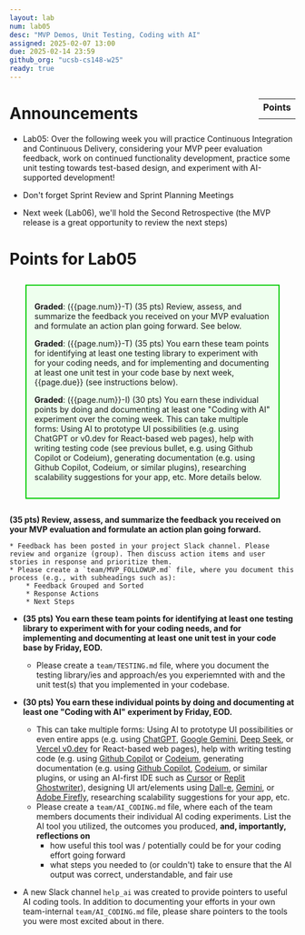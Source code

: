 ```yaml
---
layout: lab
num: lab05
desc: "MVP Demos, Unit Testing, Coding with AI"
assigned: 2025-02-07 13:00
due: 2025-02-14 23:59
github_org: "ucsb-cs148-w25"
ready: true
---
```


<style>
div.grade { margin: 2em; padding: 1em; border: 2px solid #0c0; background-color: #efe; }   
</style>

<div style="float:right; width: auto;">

<table style="margin-top:1em;">
<tr>
   <th>Points</th>
</tr>
<tr>
   <td class="pointCount"></td>
</tr>
</table>

</div>


# Announcements
* Lab05: Over the following week you will practice Continuous Integration and Continuous Delivery, considering your MVP peer evaluation feedback, work on continued functionality development, practice some unit testing towards test-based design, and experiment with AI-supported development! 
* Don't forget Sprint Review and Sprint Planning Meetings 

* Next week (Lab06), we'll hold the Second Retrospective (the MVP release is a great opportunity to review the next steps)


# Points for Lab05

<div class="grade" markdown="1">

**Graded**: ({{page.num}}-T) (35 pts) Review, assess, and summarize the feedback you received on your MVP evaluation and formulate an action plan going forward. See below.

**Graded**: ({{page.num}}-T) (35 pts) You earn these team points for identifying at least one testing library to experiment with for your coding needs, and for implementing and documenting at least one unit test in your code base by next week, {{page.due}} (see instructions below).

**Graded**: ({{page.num}}-I) (30 pts) You earn these individual points by doing and documenting at least one "Coding with AI" experiment over the coming week. This can take multiple forms: Using AI to prototype UI possibilities (e.g. using ChatGPT or v0.dev for React-based web pages), help with writing testing code (see previous bullet, e.g. using Github Copilot or Codeium), generating documentation (e.g. using Github Copilot, Codeium, or similar plugins), researching scalability suggestions for your app, etc. More details below. 

</div>

**(35 pts) Review, assess, and summarize the feedback you received on your MVP evaluation and formulate an action plan going forward.**

    * Feedback has been posted in your project Slack channel. Please review and organize (group). Then discuss action items and user stories in response and prioritize them.  
    * Please create a `team/MVP_FOLLOWUP.md` file, where you document this process (e.g., with subheadings such as):  
        * Feedback Grouped and Sorted 
        * Response Actions 
        * Next Steps    

* **(35 pts) You earn these team points for identifying at least one testing library to experiment with for your coding needs, and for implementing and documenting at least one unit test in your code base by Friday, EOD.**
    * Please create a `team/TESTING.md` file, where you document the testing library/ies and approach/es you experiemnted with and the unit test(s) that you implemented in your codebase. 

* **(30 pts) You earn these individual points by doing and documenting at least one "Coding with AI" experiment by Friday, EOD.**
    * This can take multiple forms: Using AI to prototype UI possibilities or even entire apps (e.g. using [ChatGPT](https://chat.openai.com/), [Google Gemini](https://gemini.google.com), [Deep Seek](https://www.deepseek.com/), or [Vercel v0.dev](http://v0.dev/) for React-based web pages), help with writing testing code (e.g. using [Github Copilot](https://github.com/features/copilot) or [Codeium](https://codeium.com), generating documentation (e.g. using [Github Copilot](https://github.com/features/copilot), [Codeium](https://codeium.com), or similar plugins, or using an AI-first IDE such as [Cursor](https://www.cursor.com/) or [Replit Ghostwriter](https://replit.com/learn/intro-to-ghostwriter)), designing UI art/elements using [Dall-e](https://openai.com/dall-e-3), [Gemini](https://gemini.google.com), or [Adobe Firefly](https://firefly.adobe.com/), researching scalability suggestions for your app, etc.
    * Please create a `team/AI_CODING.md` file, where each of the team members documents their individual AI coding experiments. List the AI tool you utilized, the outcomes you produced, **and, importantly, reflections on** 
        * how useful this tool was / potentially could be for your coding effort going forward
        * what steps you needed to (or couldn't) take to ensure that the AI output was correct, understandable, and fair use  

* A new Slack channel `help_ai` was created to provide pointers to useful AI coding tools. In addition to documenting your efforts in your own team-internal `team/AI_CODING.md` file, please share pointers to the tools you were most excited about in there.  
